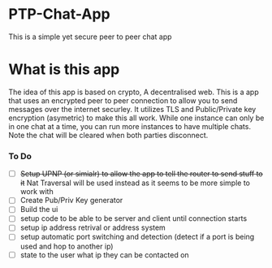 # PTP-Chat-App
This is a simple yet secure peer to peer chat app

# What is this app
The idea of this app is based on crypto, A decentralised web. This is a app that uses an encrypted peer to peer connection to allow you to send messages over the internet securley. It utilizes TLS and Public/Private key encryption (asymetric) to make this all work.
While one instance can only be in one chat at a time, you can run more instances to have multiple chats. Note the chat will be cleared when both parties disconnect.


### To Do
- [ ] ~~Setup UPNP (or simialr) to allow the app to tell the router to send stuff to it~~ Nat Traversal will be used instead as it seems to be more simple to work with
- [ ] Create Pub/Priv Key generator
- [ ] Build the ui
- [ ] setup code to be able to be server and client until connection starts
- [ ] setup ip address retrival or address system
- [ ] setup automatic port switching and detection (detect if a port is being used and hop to another ip)
- [ ] state to the user what ip they can be contacted on
